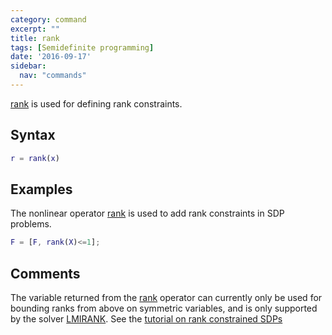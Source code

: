 ```yaml
---
category: command
excerpt: ""
title: rank
tags: [Semidefinite programming]
date: '2016-09-17'
sidebar:
  nav: "commands"
---
```


[rank](/command/rank) is used for defining rank constraints.

## Syntax

````matlab
r = rank(x)
````

## Examples

The nonlinear operator [rank](/command/rank) is used to add rank constraints in SDP problems.

````matlab
F = [F, rank(X)<=1];
````


## Comments

The variable returned from the [rank](/command/rank) operator can currently only be used for bounding ranks from above on symmetric variables, and is only supported by the solver [LMIRANK](/solver/lmirank). See the [tutorial on rank constrained SDPs](/tutorial/ranksdp)

